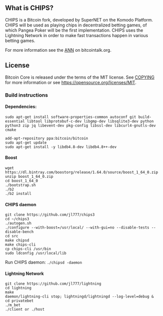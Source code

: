 What is CHIPS?
--------------

CHIPS is a Bitcoin fork, developed by SuperNET on the Komodo Platform. 
CHIPS will be used as playing chips in decentralized betting games, 
of which Pangea Poker will be the first implementation. 
CHIPS uses the Lightning Network in order to make fast transactions happen in various betting games.

For more information see the [ANN](https://bitcointalk.org/index.php?topic=2078449) on bitcointalk.org.

License
-------

Bitcoin Core is released under the terms of the MIT license. See [COPYING](COPYING) for more
information or see https://opensource.org/licenses/MIT.


### Build instructions

#### Dependencies:
```
sudo apt-get install software-properties-common autoconf git build-essential libtool libprotobuf-c-dev libgmp-dev libsqlite3-dev python python3 zip jq libevent-dev pkg-config libssl-dev libcurl4-gnutls-dev cmake

add-apt-repository ppa:bitcoin/bitcoin
sudo apt-get update
sudo apt-get install -y libdb4.8-dev libdb4.8++-dev
```

#### Boost
```cd
wget https://dl.bintray.com/boostorg/release/1.64.0/source/boost_1_64_0.zip
unzip boost_1_64_0.zip
cd boost_1_64_0
./bootstrap.sh
./b2
./b2 install
```

#### CHIPS daemon
```cd
git clone https://github.com/jl777/chips3
cd ~/chips3
./autogen.sh
./configure --with-boost=/usr/local/ --with-gui=no --disable-tests --disable-bench
cd src
make chipsd
make chips-cli
cp chips-cli /usr/bin
sudo ldconfig /usr/local/lib
```

Run CHIPS daemon: 
`./chipsd -daemon`

#### Lightning Network
```cd
git clone https://github.com/jl777/lightning
cd lightning 
make
daemon/lightning-cli stop; lightningd/lightningd --log-level=debug &
cd privatebet
./m_bet
./client or ./host
```

